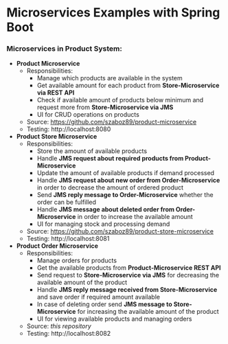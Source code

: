 # Microservices Examples with Spring Boot

### Microservices in Product System:

- **Product Microservice**
    - Responsibilities:
        - Manage which products are available in the system
        - Get available amount for each product from **Store-Microservice via REST API**
        - Check if available amount of products below minimum and request more from **Store-Microservice via JMS**
        - UI for CRUD operations on products
    - Source: https://github.com/szaboz89/product-microservice
    - Testing: http://localhost:8080
- **Product Store Microservice**
    - Responsibilities:
        - Store the amount of available products
        - Handle **JMS request about required products from Product-Microservice**
        - Update the amount of available products if demand processed
        - Handle **JMS request about new order from Order-Microservice** in order to decrease the amount of ordered product
        - Send **JMS reply message to Order-Microservice** whether the order can be fulfilled
        - Handle **JMS message about deleted order from Order-Microservice** in order to increase the available amount  
        - UI for managing stock and processing demand
    - Source: https://github.com/szaboz89/product-store-microservice
    - Testing: http://localhost:8081
- **Product Order Microservice**
    - Responsibilities:
        - Manage orders for products
        - Get the available products from **Product-Microservice REST API**
        - Send request to **Store-Microservice via JMS** for decreasing the available amount of the product
        - Handle **JMS reply message received from Store-Microservice** and save order if required amount available
        - In case of deleting order send **JMS message to Store-Microservice** for increasing the available amount of the product
        - UI for viewing available products and managing orders
    - Source: _this repository_
    - Testing: http://localhost:8082